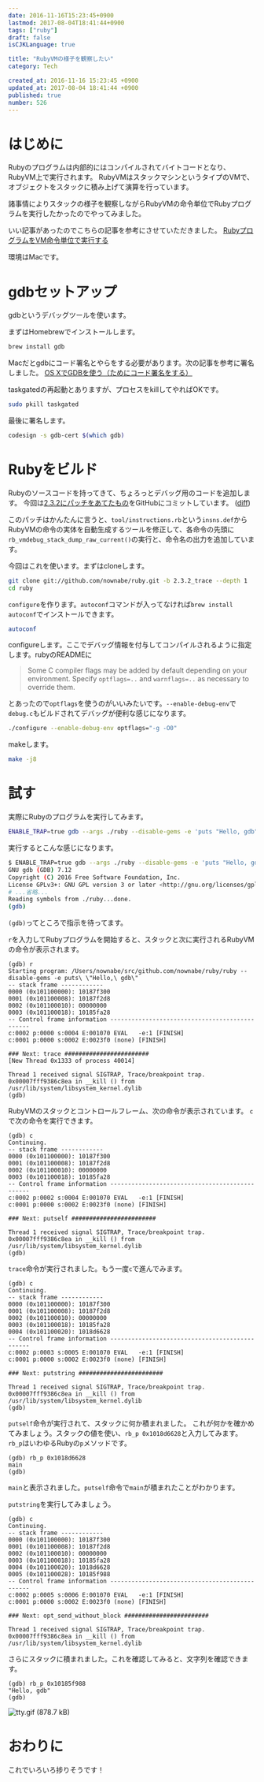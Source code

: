 ```yaml
---
date: 2016-11-16T15:23:45+0900
lastmod: 2017-08-04T18:41:44+0900
tags: ["ruby"]
draft: false
isCJKLanguage: true

title: "RubyVMの様子を観察したい"
category: Tech

created_at: 2016-11-16 15:23:45 +0900
updated_at: 2017-08-04 18:41:44 +0900
published: true
number: 526
---
```


# はじめに
Rubyのプログラムは内部的にはコンパイルされてバイトコードとなり、RubyVM上で実行されます。
RubyVMはスタックマシンというタイプのVMで、オブジェクトをスタックに積み上げて演算を行っています。

諸事情によりスタックの様子を観察しながらRubyVMの命令単位でRubyプログラムを実行したかったのでやってみました。

いい記事があったのでこちらの記事を参考にさせていただきました。
[RubyプログラムをVM命令単位で実行する](http://www.callcc.net/diary/20121216.html)

環境はMacです。

# gdbセットアップ
gdbというデバッグツールを使います。

まずはHomebrewでインストールします。

```bash
brew install gdb
```

Macだとgdbにコード署名とやらをする必要があります。次の記事を参考に署名しました。
[OS XでGDBを使う（ためにコード署名をする）](http://qiita.com/takahashim/items/204ffa698afe09bd4e28)

taskgatedの再起動とありますが、プロセスをkillしてやればOKです。

```bash
sudo pkill taskgated
```

最後に署名します。

```bash
codesign -s gdb-cert $(which gdb)
```

# Rubyをビルド
Rubyのソースコードを持ってきて、ちょろっとデバッグ用のコードを追加します。
今回は[2.3.2にパッチをあてたもの](https://github.com/nownabe/ruby/tree/2.3.2_trace)をGitHubにコミットしています。 ([diff](https://github.com/nownabe/ruby/commit/d21082f0d183f8770b17afd37bdcd508d685be8a))

このパッチはかんたんに言うと、`tool/instructions.rb`という`insns.def`からRubyVMの命令の実体を自動生成するツールを修正して、各命令の先頭に`rb_vmdebug_stack_dump_raw_current()`の実行と、命令名の出力を追加しています。

今回はこれを使います。まずはcloneします。

```bash
git clone git://github.com/nownabe/ruby.git -b 2.3.2_trace --depth 1
cd ruby
```

`configure`を作ります。`autoconf`コマンドが入ってなければ`brew install autoconf`でインストールできます。

```bash
autoconf
```

configureします。ここでデバッグ情報を付与してコンパイルされるように指定します。rubyのREADMEに

> Some C compiler flags may be added by default depending on your environment. Specify `optflags=..` and `warnflags=..` as necessary to override them.

とあったので`optflags`を使うのがいいみたいです。`--enable-debug-env`で`debug.c`もビルドされてデバッグが便利な感じになります。

```bash
./configure --enable-debug-env optflags="-g -O0"
```

makeします。

```bash
make -j8
```

# 試す
実際にRubyのプログラムを実行してみます。

```bash
ENABLE_TRAP=true gdb --args ./ruby --disable-gems -e 'puts "Hello, gdb"'
```

実行するとこんな感じになります。

```bash
$ ENABLE_TRAP=true gdb --args ./ruby --disable-gems -e 'puts "Hello, gdb"'
GNU gdb (GDB) 7.12
Copyright (C) 2016 Free Software Foundation, Inc.
License GPLv3+: GNU GPL version 3 or later <http://gnu.org/licenses/gpl.html>
# ...省略...
Reading symbols from ./ruby...done.
(gdb)
```

`(gdb)`ってところで指示を待ってます。

`r`を入力してRubyプログラムを開始すると、スタックと次に実行されるRubyVMの命令が表示されます。

```
(gdb) r
Starting program: /Users/nownabe/src/github.com/nownabe/ruby/ruby --disable-gems -e puts\ \"Hello,\ gdb\"
-- stack frame ------------
0000 (0x101100000): 10187f300
0001 (0x101100008): 10187f2d8
0002 (0x101100010): 00000000
0003 (0x101100018): 10185fa28
-- Control frame information -----------------------------------------------
c:0002 p:0000 s:0004 E:001070 EVAL   -e:1 [FINISH]
c:0001 p:0000 s:0002 E:0023f0 (none) [FINISH]

### Next: trace ########################
[New Thread 0x1333 of process 40014]

Thread 1 received signal SIGTRAP, Trace/breakpoint trap.
0x00007fff9386c8ea in __kill () from /usr/lib/system/libsystem_kernel.dylib
(gdb)
```

RubyVMのスタックとコントロールフレーム、次の命令が表示されています。
`c`で次の命令を実行できます。

```
(gdb) c
Continuing.
-- stack frame ------------
0000 (0x101100000): 10187f300
0001 (0x101100008): 10187f2d8
0002 (0x101100010): 00000000
0003 (0x101100018): 10185fa28
-- Control frame information -----------------------------------------------
c:0002 p:0002 s:0004 E:001070 EVAL   -e:1 [FINISH]
c:0001 p:0000 s:0002 E:0023f0 (none) [FINISH]

### Next: putself ########################

Thread 1 received signal SIGTRAP, Trace/breakpoint trap.
0x00007fff9386c8ea in __kill () from /usr/lib/system/libsystem_kernel.dylib
(gdb)
```

`trace`命令が実行されました。もう一度`c`で進んでみます。

```
(gdb) c
Continuing.
-- stack frame ------------
0000 (0x101100000): 10187f300
0001 (0x101100008): 10187f2d8
0002 (0x101100010): 00000000
0003 (0x101100018): 10185fa28
0004 (0x101100020): 1018d6628
-- Control frame information -----------------------------------------------
c:0002 p:0003 s:0005 E:001070 EVAL   -e:1 [FINISH]
c:0001 p:0000 s:0002 E:0023f0 (none) [FINISH]

### Next: putstring ########################

Thread 1 received signal SIGTRAP, Trace/breakpoint trap.
0x00007fff9386c8ea in __kill () from /usr/lib/system/libsystem_kernel.dylib
(gdb)
```

`putself`命令が実行されて、スタックに何か積まれました。
これが何かを確かめてみましょう。スタックの値を使い、`rb_p 0x1018d6628`と入力してみます。
`rb_p`はいわゆるRubyの`p`メソッドです。

```
(gdb) rb_p 0x1018d6628
main
(gdb)
```

`main`と表示されました。`putself`命令で`main`が積まれたことがわかります。

`putstring`を実行してみましょう。

```
(gdb) c
Continuing.
-- stack frame ------------
0000 (0x101100000): 10187f300
0001 (0x101100008): 10187f2d8
0002 (0x101100010): 00000000
0003 (0x101100018): 10185fa28
0004 (0x101100020): 1018d6628
0005 (0x101100028): 10185f988
-- Control frame information -----------------------------------------------
c:0002 p:0005 s:0006 E:001070 EVAL   -e:1 [FINISH]
c:0001 p:0000 s:0002 E:0023f0 (none) [FINISH]

### Next: opt_send_without_block ########################

Thread 1 received signal SIGTRAP, Trace/breakpoint trap.
0x00007fff9386c8ea in __kill () from /usr/lib/system/libsystem_kernel.dylib
```

さらにスタックに積まれました。これを確認してみると、文字列を確認できます。

```
(gdb) rb_p 0x10185f988
"Hello, gdb"
(gdb)
```

![tty.gif (878.7 kB)](/images/2016/11/16/1.gif)

# おわりに
これでいろいろ捗りそうです！
